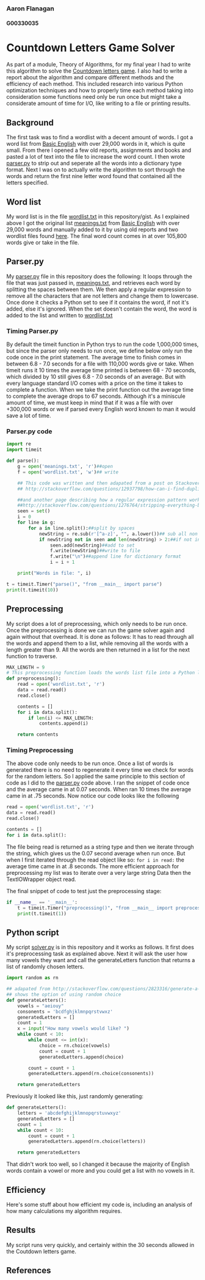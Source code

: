 ### Aaron Flanagan
#### G00330035

# Countdown Letters Game Solver
As part of a module, Theory of Algorithms, for my final year I had to write this algorithm to solve the [Countdown letters game][1].
I also had to write a report about the algorithm and compare different methods and the efficiency of each method. This included research into various Python optimization techniques and how to properly time each method taking into consideration some functions need only be run once but might take a considerate amount of time for I/O, like writing to a file or printing results.

## Background
The first task was to find a wordlist with a decent amount of words. I got a word list from [Basic English][2] with over 29,000 words in it, which is quite small.
From there I opened a few old reports, assignments and books and pasted a lot of text into the file to increase the word count. I then wrote [parser.py](parser.py) to strip out and seperate all the words into a dictionary type format.
Next I was on to actually write the algorithm to sort through the words and return the first nine letter word found that contained all the letters specified.

## Word list
My word list is in the file [wordlist.txt](wordlist.txt) in this repository/gist.
As I explained above I got the original list [meanings.txt](meanings.txt) from [Basic English][1] with over 29,000 words and manually added to it by using old reports and two wordlist files found [here][3]. The final word count comes in at over 105,800 words give or take in the file. 

## Parser.py
My [parser.py](parser.py) file in this repository does the following:
It loops through the file that was just passed in, [meanings.txt](meanings.txt), and retrieves each word by splitting the spaces between them.
We then apply a regular expression to remove all the characters that are not letters and change them to lowercase.
Once done it checks a Python set to see if it contains the word, if not it's added, else it's ignored.
When the set doesn't contain the word, the word is added to the list and written to [wordlist.txt](wordlist.txt)

### Timing Parser.py
By default the timeit function in Python trys to run the code 1,000,000 times, but since the parser only needs to run once, we define below only run the code once in the print statement. The average time to finish comes in between 6.8 - 7.0 seconds for a file with 110,000 words give or take. When timeit runs it 10 times the average time printed is between 68 - 70 seconds, which divided by 10 still gives 6.8 - 7.0 seconds of an average. But with every language standard I/O comes with a price on the time it takes to complete a function. When we take the print function out the average time to complete the average drops to 67 seconds. Although it's a miniscule amount of time, we must keep in mind that if it was a file with over +300,000 words or we if parsed every English word known to man it would save a lot of time.

### Parser.py code
```python
import re
import timeit

def parse():
	g = open('meanings.txt', 'r')##open 
	f = open('wordlist.txt', 'w')## write

	## This code was written and then adapated from a post on Stackoverflow about checking for duplicate words
	## http://stackoverflow.com/questions/12937798/how-can-i-find-duplicate-lines-in-a-text-file-excluding-case-and-print-them

	##and another page describing how a regular expression pattern works for splitting
	##http://stackoverflow.com/questions/1276764/stripping-everything-but-alphanumeric-chars-from-a-string-in-python
	seen = set()
	i = 0
	for line in g:
		for a in line.split():##split by spaces
			newString = re.sub(r'[^a-z]', "", a.lower())## sub all non ascii letters and lowercase them
			if newString not in seen and len(newString) > 2:##if not in set and has atleast 2 letters
				seen.add(newString)##add to set
				f.write(newString)##write to file
				f.write("\n")##append line for dictionary format
				i = i + 1

	print("Words in file: ", i)

t = timeit.Timer("parse()", "from __main__ import parse")
print(t.timeit(10))
```

## Preprocessing
My script does a lot of preprocessing, which only needs to be run once.
Once the preprocessing is done we can run the game solver again and again without that overhead.
It is done as follows:
It has to read through all the words and append them to a list, while removing all the words with a length greater than 9.
All the words are then returned in a list for the next function to traverse.

```python
MAX_LENGTH = 9
# This preprocessing function loads the words list file into a Python list.
def preprocessing():
	read = open('wordlist.txt', 'r')
	data = read.read()
	read.close()

	contents = []
	for i in data.split():
		if len(i) <= MAX_LENGTH:
			contents.append(i)

	return contents
```

### Timing Preprocessing
The above code only needs to be run once. Once a list of words is generated there is no need to regenerate it every time we check for words for the random letters. So I applied the same principle to this section of code as I did to the [parser.py](parser.py) code above. I ran the snippet of code once and the average came in at 0.07 seconds. When ran 10 times the average came in at .75 seconds. Now notice our code looks like the following 
```python
read = open('wordlist.txt', 'r')
data = read.read()
read.close()

contents = []
for i in data.split():
```
The file being read is returned as a string type and then we iterate through the string, which gives us the 0.07 second average when run once. But when I first iterated through the read object like so: ```for i in read:``` the average time came in at .8 seconds. The more efficient approach for preprocessing my list was to iterate over a very large string Data then the TextIOWrapper object read.

The final snippet of code to test just the preprocessing stage:
```python
if __name__ == '__main__':
	t = timeit.Timer("preprocessing()", "from __main__ import preprocessing")
	print(t.timeit(1))
```

## Python script
My script [solver.py](solver.py) is in this repository and it works as follows.
It first does it's preprocessing task as explained above. Next it will ask the user how many vowels they want and call the generateLetters function that returns a list of randomly chosen letters.

```python
import random as rn

## adapated from http://stackoverflow.com/questions/2823316/generate-a-random-letter-in-python
## shows the option of using random choice
def generateLetters():
	vowels = "aeiouy"
	consonents = 'bcdfghjklmnpqrstvwxz'
	generatedLetters = []
	count = 1
	x = input("How many vowels would like? ")
	while count < 10:
		while count <= int(x):
			choice = rn.choice(vowels)
			count = count + 1
			generatedLetters.append(choice)

		count = count + 1
		generatedLetters.append(rn.choice(consonents))

	return generatedLetters
```

Previously it looked like this, just randomly generating:
```python
def generateLetters():
	letters = 'abcdefghijklmnopqrstuvwxyz'
	generatedLetters = []
	count = 1
	while count < 10:
		count = count + 1
		generatedLetters.append(rn.choice(letters))

	return generatedLetters
```
That didn't work too well, so I changed it because the majority of English words contain a vowel or more and you could get a list with no vowels in it.

## Efficiency
Here's some stuff about how efficient my code is, including an analysis of how many calculations my algorithm requires.

## Results
My script runs very quickly, and certainly within the 30 seconds allowed in the Coutdown letters game.

## References
[1]: https://en.wikipedia.org/wiki/Countdown_(game_show)
[2]: http://www.basic-english.org/down/download.html
[3]: http://www.curlewcommunications.co.uk/wordlist.html